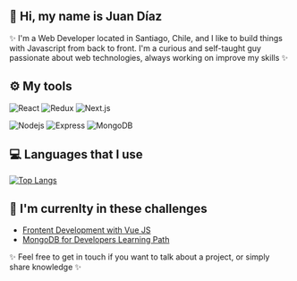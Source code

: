 ## 👾 Hi, my name is Juan Díaz

✨ I'm a Web Developer located in Santiago, Chile, and I like to build things with Javascript from back to front. I'm a curious and self-taught guy passionate about web technologies, always working on improve my skills ✨

## ⚙️ My tools

![React](https://img.shields.io/badge/-React-011627?style=flat-square&logo=react&logoColor=d6deeb)
![Redux](https://img.shields.io/badge/-Redux-011627?style=flat-square&logo=redux&logoColor=d6deeb)
![Next.js](https://img.shields.io/badge/-Next.js-011627?style=flat-square&logo=next.js&logoColor=d6deeb)

![Nodejs](https://img.shields.io/badge/-Nodejs-011627?style=flat-square&logo=node.js&logoColor=d6deeb)
![Express](https://img.shields.io/badge/-Express-011627?style=flat-square&logo=express&logoColor=d6deeb)
![MongoDB](https://img.shields.io/badge/-MongoDB-011627?style=flat-square&logo=mongodb&logoColor=d6deeb)

## 💻 Languages that I use

[![Top Langs](https://github-readme-stats-bmodepri.vercel.app/api/top-langs/?hide_title=true&theme=nightowl&username=EntwistleOx&layout=compact&count_private=true)](https://github.com/EntwistleOx)

## 🤘 I'm currenlty in these challenges

- [Frontent Development with Vue JS](https://desafiolatam.com/front-end-vue-js/)
- [MongoDB for Developers Learning Path](https://university.mongodb.com/learning_paths/developer)

✨ Feel free to get in touch if you want to talk about a project, or simply share knowledge ✨
